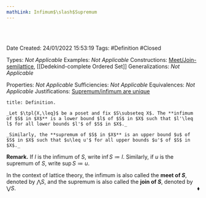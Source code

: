```yaml
---
mathLink: Infimum$\slash$Supremum
---
```


<br />
<br />

Date Created: 24/01/2022 15:53:19
Tags: #Definition #Closed 

Types: _Not Applicable_
Examples: _Not Applicable_ 
Constructions: [Meet$\slash$Join-semilattice](Meet%20and%20Join-semilattices.md), [[Dedekind-complete Ordered Set]]
Generalizations: _Not Applicable_

Properties: _Not Applicable_
Sufficiencies: _Not Applicable_
Equivalences: _Not Applicable_
Justifications: [Supremum$\slash$infimum are unique](Supremum%20and%20infimum%20are%20unique.md)

``` ad-Definition
title: Definition.

_Let $\tpl{X,\leq}$ be a poset and fix $S\subseteq X$. The **infimum of $S$ in $X$** is a lower bound $l$ of $S$ in $X$ such that $l'\leq l$ for all lower bounds $l'$ of $S$ in $X$._

_Similarly, the **supremum of $S$ in $X$** is an upper bound $u$ of $S$ in $X$ such that $u\leq u'$ for all upper bounds $u'$ of $S$ in $X$._

```

**Remark.** If $l$ is the infimum of $S$, write $\inf S\coloneqq l$. Similarly, if $u$ is the supremum of $S$, write $\sup S\coloneqq u$.

In the context of lattice theory, the infimum is also called the **meet of $S$**, denoted by $\bigwedge S$, and the supremum is also called the **join of $S$**, denoted by $\bigvee S$.<span style="float:right;">$\blacklozenge$</span>
